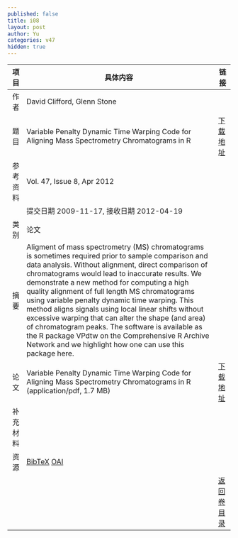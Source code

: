 ```yaml
---
published: false
title: i08
layout: post
author: Yu
categories: v47
hidden: true
---
```


| 项目 | 具体内容 | 链接 |
|---:|---|---|
| 作者 | David Clifford, Glenn Stone| |
| 题目 |Variable Penalty Dynamic Time Warping Code for Aligning Mass Spectrometry Chromatograms in R | [下载地址](http://www.jstatsoft.org/v47/i08/paper) |
| 参考资料 |Vol. 47, Issue 8, Apr 2012 | |
| | 提交日期 2009-11-17, 接收日期 2012-04-19| | 
| 类别 | 论文| |
| 摘要 | Aligment of mass spectrometry (MS) chromatograms is sometimes required prior to sample comparison and data analysis. Without alignment, direct comparison of chromatograms would lead to inaccurate results. We demonstrate a new method for computing a high quality alignment of full length MS chromatograms using variable penalty dynamic time warping. This method aligns signals using local linear shifts without excessive warping that can alter the shape (and area) of chromatogram peaks. The software is available as the R package VPdtw on the Comprehensive R Archive Network and we highlight how one can use this package here.| |
| 论文 | Variable Penalty Dynamic Time Warping Code for Aligning Mass Spectrometry Chromatograms in R  (application/pdf, 1.7 MB)| [下载地址](http://www.jstatsoft.org/v47/i08/paper) |
| 补充材料 | | |
| 资源 | [BibTeX](http://www.jstatsoft.org/v47/i08/bibtex) [OAI](http://www.jstatsoft.org/oai?verb=GetRecord&identifier=oai.jstatsoft/v47/i08&prefix=oai_dc)| |
| |  | [返回卷目录]({{site.baseurl}}/volume/v47.html) |